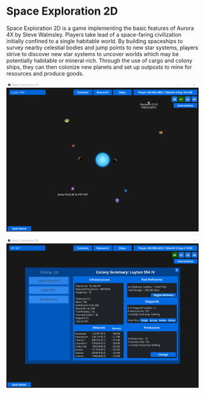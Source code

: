 # Space Exploration 2D

Space Exploration 2D is a game implementing the basic features of Aurora 4X by Steve Walmsley. Players take lead of a space-faring civilization initially confined to a single habitable world. By building spaceships to survey nearby celestial bodies and jump points to new star systems, players strive to discover new star systems to uncover worlds which may be potentially habitable or mineral-rich. Through the use of cargo and colony ships, they can then colonize new planets and set up outposts to mine for resources and produce goods. 

![Star system](Screenshots/System.PNG)

![Colony management screen](Screenshots/Colony.PNG)
